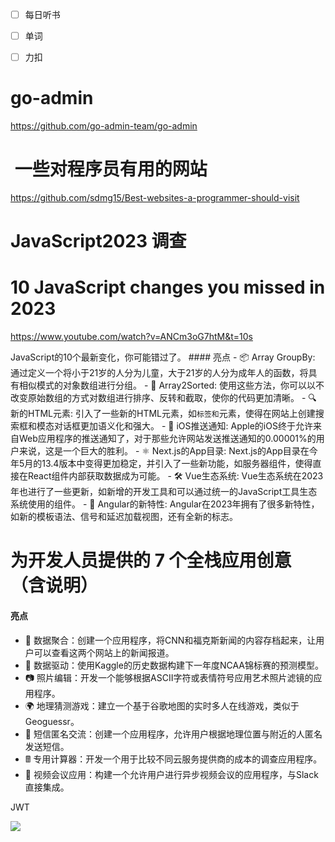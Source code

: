 - [ ] 每日听书

- [ ] 单词

- [ ] 力扣

# go-admin

https://github.com/go-admin-team/go-admin

#  一些对程序员有用的网站

https://github.com/sdmg15/Best-websites-a-programmer-should-visit

# JavaScript2023 调查

# 10 JavaScript changes you missed in 2023

https://www.youtube.com/watch?v=ANCm3oG7htM&t=10s

JavaScript的10个最新变化，你可能错过了。 #### 亮点 - 📦 Array GroupBy: 通过定义一个将小于21岁的人分为儿童，大于21岁的人分为成年人的函数，将具有相似模式的对象数组进行分组。 - 🔄 Array2Sorted: 使用这些方法，你可以以不改变原始数组的方式对数组进行排序、反转和截取，使你的代码更加清晰。 - 🔍 新的HTML元素: 引入了一些新的HTML元素，如``标签和``元素，使得在网站上创建搜索框和模态对话框更加语义化和强大。 - 📲 iOS推送通知: Apple的iOS终于允许来自Web应用程序的推送通知了，对于那些允许网站发送推送通知的0.00001%的用户来说，这是一个巨大的胜利。 - ⚛️ Next.js的App目录: Next.js的App目录在今年5月的13.4版本中变得更加稳定，并引入了一些新功能，如服务器组件，使得直接在React组件内部获取数据成为可能。 - 🛠 Vue生态系统: Vue生态系统在2023年也进行了一些更新，如新增的开发工具和可以通过统一的JavaScript工具生态系统使用的组件。 - 🦄 Angular的新特性: Angular在2023年拥有了很多新特性，如新的模板语法、信号和延迟加载视图，还有全新的标志。

# 为开发人员提供的 7 个全栈应用创意（含说明）
#### 亮点
- 📰 数据聚合：创建一个应用程序，将CNN和福克斯新闻的内容存档起来，让用户可以查看这两个网站上的新闻报道。
- 🏀 数据驱动：使用Kaggle的历史数据构建下一年度NCAA锦标赛的预测模型。
- 📷 照片编辑：开发一个能够根据ASCII字符或表情符号应用艺术照片滤镜的应用程序。
- 🌍 地理猜测游戏：建立一个基于谷歌地图的实时多人在线游戏，类似于Geoguessr。
- 💬 短信匿名交流：创建一个应用程序，允许用户根据地理位置与附近的人匿名发送短信。
- 🖩 专用计算器：开发一个用于比较不同云服务提供商的成本的调查应用程序。
- 🎥 视频会议应用：构建一个允许用户进行异步视频会议的应用程序，与Slack直接集成。

JWT

![](Pasted%20image%2020231129153556.png)